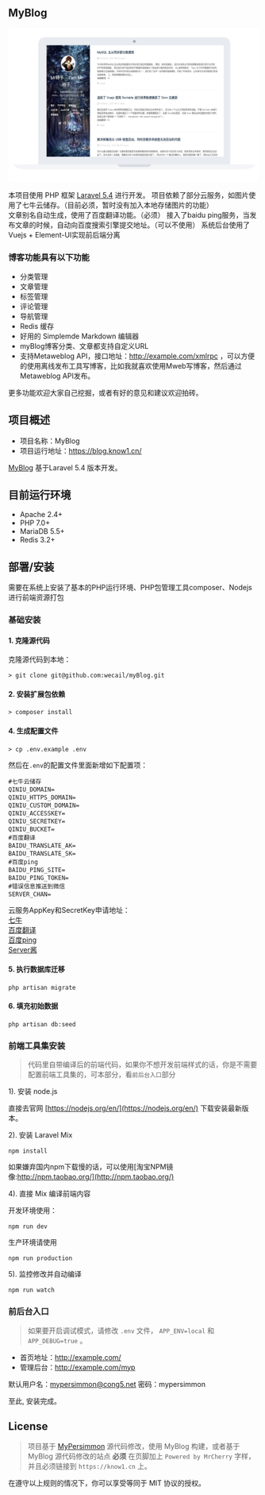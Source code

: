 ## MyBlog

![macbook](https://raw.githubusercontent.com/wecail/myBlog/master/screen.jpg)


本项目使用 PHP 框架 [Laravel 5.4](https://doc.laravel-china.org/docs/5.4/) 进行开发。 
项目依赖了部分云服务，如图片使用了七牛云储存。（目前必须，暂时没有加入本地存储图片的功能）   
文章别名自动生成，使用了百度翻译功能。（必须）
接入了baidu ping服务，当发布文章的时候，自动向百度搜索引擎提交地址。（可以不使用） 
系统后台使用了Vuejs + Element-UI实现前后端分离 


### 博客功能具有以下功能

- 分类管理
- 文章管理
- 标签管理
- 评论管理
- 导航管理
- Redis 缓存
- 好用的 Simplemde Markdown 编辑器
- myBlog博客分类、文章都支持自定义URL
- 支持Metaweblog API，接口地址：http://example.com/xmlrpc ，可以方便的使用离线发布工具写博客，比如我就喜欢使用Mweb写博客，然后通过Metaweblog API发布。

更多功能欢迎大家自己挖掘，或者有好的意见和建议欢迎拍砖。


## 项目概述

* 项目名称：MyBlog
* 项目运行地址：https://blog.know1.cn/

[MyBlog](https://github.com/wecail/myBlog/) 基于Laravel 5.4 版本开发。

## 目前运行环境

- Apache 2.4+
- PHP 7.0+
- MariaDB 5.5+
- Redis 3.2+

## 部署/安装

需要在系统上安装了基本的PHP运行环境、PHP包管理工具composer、Nodejs进行前端资源打包

### 基础安装

#### 1. 克隆源代码

克隆源代码到本地：

    > git clone git@github.com:wecail/myBlog.git

#### 2. 安装扩展包依赖

    > composer install

#### 4. 生成配置文件

    > cp .env.example .env

然后在`.env`的配置文件里面新增如下配置项：

```shell
#七牛云储存
QINIU_DOMAIN=
QINIU_HTTPS_DOMAIN=
QINIU_CUSTOM_DOMAIN=
QINIU_ACCESSKEY=
QINIU_SECRETKEY=
QINIU_BUCKET=
#百度翻译
BAIDU_TRANSLATE_AK=
BAIDU_TRANSLATE_SK=
#百度ping
BAIDU_PING_SITE=
BAIDU_PING_TOKEN=
#错误信息推送到微信
SERVER_CHAN=
```

云服务AppKey和SecretKey申请地址：   
[七牛](http://www.qiniu.com/)   
[百度翻译](http://api.fanyi.baidu.com/api/trans/product/index)   
[百度ping](http://zhanzhang.baidu.com/linksubmit/index)    
[Server酱](http://sc.ftqq.com/)    
    
#### 5. 执行数据库迁移

```shell
php artisan migrate
```

#### 6. 填充初始数据

```shell
php artisan db:seed
```


### 前端工具集安装

> 代码里自带编译后的前端代码，如果你不想开发前端样式的话，你是不需要配置前端工具集的，可本部分，看`前后台入口`部分

1). 安装 node.js

直接去官网 [https://nodejs.org/en/](https://nodejs.org/en/) 下载安装最新版本。

2). 安装 Laravel Mix

```shell
npm install
```

如果嫌弃国内npm下载慢的话，可以使用[淘宝NPM镜像:http://npm.taobao.org/](http://npm.taobao.org/)

4). 直接 Mix 编译前端内容

开发环境使用：
```shell
npm run dev
```

生产环境请使用
```shell
npm run production
```

5). 监控修改并自动编译

```shell
npm run watch
```

### 前后台入口

> 如果要开启调试模式，请修改 `.env` 文件， `APP_ENV=local` 和 `APP_DEBUG=true` 。

* 首页地址：http://example.com/
* 管理后台：http://example.com/myp

默认用户名：mypersimmon@cong5.net
密码：mypersimmon

至此, 安装完成。


## License

> 项目基于 [MyPersimmon](https://github.com/cong5/myPersimmon) 源代码修改，使用 MyBlog 构建，或者基于 MyBlog 源代码修改的站点 **必须** 在页脚加上 `Powered by MrCherry` 字样，并且必须链接到 `https://know1.cn` 上。

在遵守以上规则的情况下，你可以享受等同于 MIT 协议的授权。

